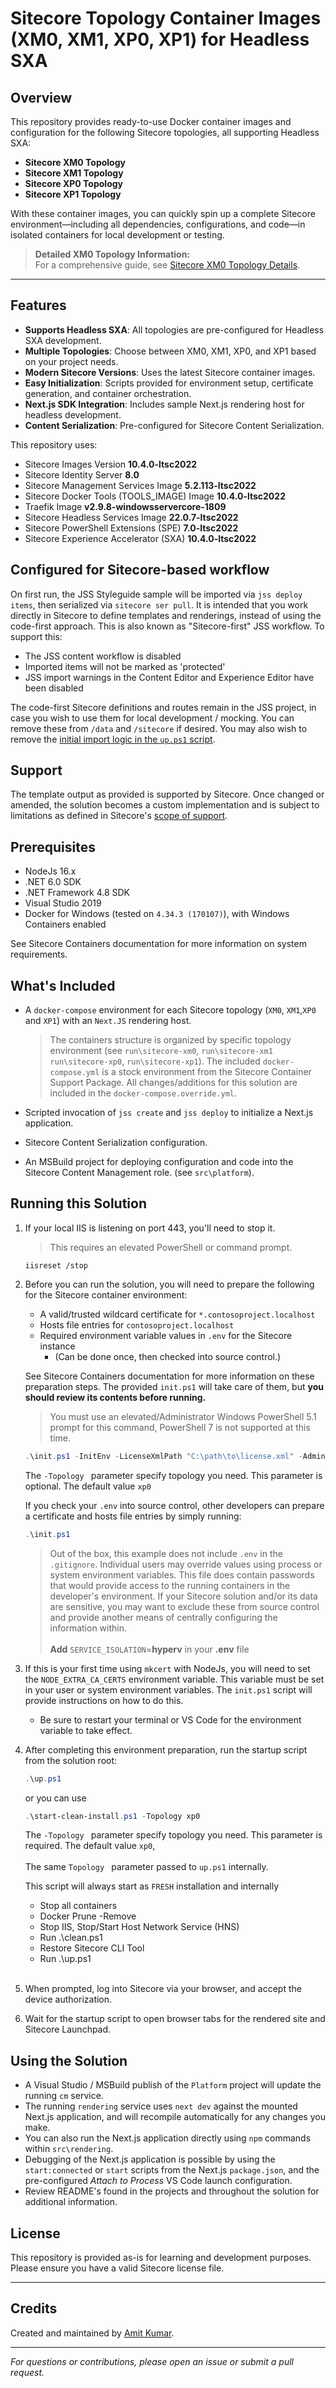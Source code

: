 # Sitecore Topology Container Images (XM0, XM1, XP0, XP1) for Headless SXA

## Overview

This repository provides ready-to-use Docker container images and configuration for the following Sitecore topologies, all supporting Headless SXA:

- **Sitecore XM0 Topology**
- **Sitecore XM1 Topology**
- **Sitecore XP0 Topology**
- **Sitecore XP1 Topology**

With these container images, you can quickly spin up a complete Sitecore environment—including all dependencies, configurations, and code—in isolated containers for local development or testing.

> **Detailed XM0 Topology Information:**  
> For a comprehensive guide, see [Sitecore XM0 Topology Details](https://amitkumarmca04.blogspot.com/2023/08/sitecore-xm0-topology.html).

---

## Features

- **Supports Headless SXA**: All topologies are pre-configured for Headless SXA development.
- **Multiple Topologies**: Choose between XM0, XM1, XP0, and XP1 based on your project needs.
- **Modern Sitecore Versions**: Uses the latest Sitecore container images.
- **Easy Initialization**: Scripts provided for environment setup, certificate generation, and container orchestration.
- **Next.js SDK Integration**: Includes sample Next.js rendering host for headless development.
- **Content Serialization**: Pre-configured for Sitecore Content Serialization.

This repository uses:

* Sitecore Images Version <strong>10.4.0-ltsc2022</strong>
* Sitecore Identity Server <strong>8.0</strong>
* Sitecore Management Services Image <strong>5.2.113-ltsc2022</strong>
* Sitecore Docker Tools (TOOLS_IMAGE) Image <strong>10.4.0-ltsc2022</strong>
* Traefik Image <strong>v2.9.8-windowsservercore-1809</strong>
* Sitecore Headless Services Image <strong>22.0.7-ltsc2022</strong>
* Sitecore PowerShell Extensions (SPE) <strong>7.0-ltsc2022</strong>
* Sitecore Experience Accelerator (SXA) <strong>10.4.0-ltsc2022</strong>

## Configured for Sitecore-based workflow
On first run, the JSS Styleguide sample will be imported via `jss deploy items`, then serialized via `sitecore ser pull`. It is intended that you work directly in Sitecore to define templates and renderings, instead of using the code-first approach. This is also known as "Sitecore-first" JSS workflow. To support this:

* The JSS content workflow is disabled
* Imported items will not be marked as 'protected'
* JSS import warnings in the Content Editor and Experience Editor have been disabled

The code-first Sitecore definitions and routes remain in the JSS project, in case you wish to use them for local development / mocking. You can remove these from `/data` and `/sitecore` if desired. You may also wish to remove the [initial import logic in the `up.ps1` script](./up.ps1#L44).


## Support
The template output as provided is supported by Sitecore. Once changed or amended,
the solution becomes a custom implementation and is subject to limitations as
defined in Sitecore's [scope of support](https://kb.sitecore.net/articles/463549#ScopeOfSupport).

## Prerequisites
* NodeJs 16.x
* .NET 6.0 SDK
* .NET Framework 4.8 SDK
* Visual Studio 2019
* Docker for Windows (tested on `4.34.3 (170107)`), with Windows Containers enabled

See Sitecore Containers documentation for more information on system requirements.

## What's Included
* A `docker-compose` environment for each Sitecore topology (`XM0`, `XM1`,`XP0` and `XP1`)
  with an `Next.JS` rendering host.
  > The containers structure is organized by specific topology environment (see `run\sitecore-xm0`, `run\sitecore-xm1` `run\sitecore-xp0`, `run\sitecore-xp1`).
  > The included `docker-compose.yml` is a stock environment from the Sitecore
  > Container Support Package. All changes/additions for this solution are included
  > in the `docker-compose.override.yml`.

* Scripted invocation of `jss create` and `jss deploy` to initialize a
  Next.js application.
* Sitecore Content Serialization configuration.
* An MSBuild project for deploying configuration and code into
  the Sitecore Content Management role. (see `src\platform`).

## Running this Solution
1. If your local IIS is listening on port 443, you'll need to stop it.
   > This requires an elevated PowerShell or command prompt.
   ```
   iisreset /stop
   ```

1. Before you can run the solution, you will need to prepare the following
   for the Sitecore container environment:
   * A valid/trusted wildcard certificate for `*.contosoproject.localhost`
   * Hosts file entries for `contosoproject.localhost`
   * Required environment variable values in `.env` for the Sitecore instance
     * (Can be done once, then checked into source control.)

   See Sitecore Containers documentation for more information on these
   preparation steps. The provided `init.ps1` will take care of them,
   but **you should review its contents before running.**

   > You must use an elevated/Administrator Windows PowerShell 5.1 prompt for
   > this command, PowerShell 7 is not supported at this time.

    ```ps1
    .\init.ps1 -InitEnv -LicenseXmlPath "C:\path\to\license.xml" -AdminPassword "DesiredAdminPassword" -Topology xp0
    ```
    The ```-Topology ``` parameter specify topology you need. This parameter is optional. The default value ```xp0```

    If you check your `.env` into source control, other developers
    can prepare a certificate and hosts file entries by simply running:

    ```ps1
    .\init.ps1
    ```

    > Out of the box, this example does not include `.env` in the `.gitignore`.
    > Individual users may override values using process or system environment variables.
    > This file does contain passwords that would provide access to the running containers
    > in the developer's environment. If your Sitecore solution and/or its data are sensitive,
    > you may want to exclude these from source control and provide another
    > means of centrally configuring the information within. 
    > <br/><br/> **Add** `SERVICE_ISOLATION`=**hyperv** in your **.env** file

1. If this is your first time using `mkcert` with NodeJs, you will
   need to set the `NODE_EXTRA_CA_CERTS` environment variable. This variable
   must be set in your user or system environment variables. The `init.ps1`
   script will provide instructions on how to do this.
    * Be sure to restart your terminal or VS Code for the environment variable
      to take effect.

1. After completing this environment preparation, run the startup script
   from the solution root:
    ```ps1
    .\up.ps1
    ```
     or you can use
    ```ps1
    .\start-clean-install.ps1 -Topology xp0
    ```
    The ```-Topology ``` parameter specify topology you need. This parameter is required. The default value ```xp0```, <br/><br/>The same ```Topology ``` parameter passed to `up.ps1` internally. 

    This script will always start as `FRESH` installation and internally
     * Stop all containers
     * Docker Prune -Remove 
     * Stop IIS, Stop/Start Host Network Service (HNS) 
     * Run .\clean.ps1 
     * Restore Sitecore CLI Tool 
     * Run .\up.ps1 <br/><br/>


1. When prompted, log into Sitecore via your browser, and
   accept the device authorization.

1. Wait for the startup script to open browser tabs for the rendered site
   and Sitecore Launchpad.

## Using the Solution
* A Visual Studio / MSBuild publish of the `Platform` project will update the running `cm` service.
* The running `rendering` service uses `next dev` against the mounted Next.js application, and will recompile automatically for any changes you make.
* You can also run the Next.js application directly using `npm` commands within `src\rendering`.
* Debugging of the Next.js application is possible by using the `start:connected` or `start` scripts from the Next.js `package.json`, and the pre-configured *Attach to Process* VS Code launch configuration.
* Review README's found in the projects and throughout the solution for additional information.

## License

This repository is provided as-is for learning and development purposes. Please ensure you have a valid Sitecore license file.

---

## Credits

Created and maintained by [Amit Kumar](https://www.youtube.com/@AmitKumar-Info?sub_confirmation=1).

---

*For questions or contributions, please open an issue or submit a pull request.*